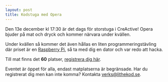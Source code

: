 ```yaml
---
layout: post
title: Kodstuga med Opera
---
```


Den 13e december kl 17:30 är det dags för storstuga i CreActive!
Opera bjuder på mat och dryck och kommer närvara under kvällen.

Under kvällen så kommer det även hållas en liten programmeringstävling där priset är en
[Raspberry Pi](https://www.raspberrypi.org/help/what-is-a-raspberry-pi/), så ta med dig en dator och var redo att hacka.

Till mat finns det **60** platser, [registrera dig här](https://docs.google.com/a/lithekod.se/forms/d/e/1FAIpQLSdVIk_VYEqy7WrfMnMU49130bEIAj1e22R2jmNDiDpBtich4A/viewform).

Eventet är öppet för alla, endast matplatserna är begränsade.
Har du registrerat dig men kan inte komma? Kontakta [verks@lithekod.se](verks@lithekod.se).
